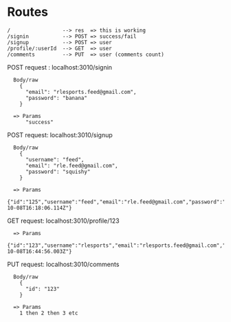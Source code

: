 
# Routes

    /                 --> res  => this is working
    /signin           --> POST => success/fail
    /signup           --> POST => user
    /profile/:userId  --> GET  => user
    /comments         --> PUT  => user (comments count)


POST request : localhost:3010/signin  

      Body/raw
        {
          "email": "rlesports.feed@gmail.com",
          "password": "banana"
        }
      
      => Params
          "success"


POST request: localhost:3010/signup

      Body/raw
        {
          "username": "feed",
          "email": "rle.feed@gmail.com",
          "password": "squishy"
        }
      
      => Params
          {"id":"125","username":"feed","email":"rle.feed@gmail.com","password":"squishy","comments":0,"joined":"2019-10-08T16:18:06.114Z"}


GET request:  localhost:3010/profile/123

      => Params
          {"id":"123","username":"rlesports","email":"rlesports.feed@gmail.com","password":"banana","comments":4,"joined":"2019-10-08T16:44:56.003Z"}

PUT request:  localhost:3010/comments

      Body/raw
        {
          "id": "123"
        }

      => Params
        1 then 2 then 3 etc
